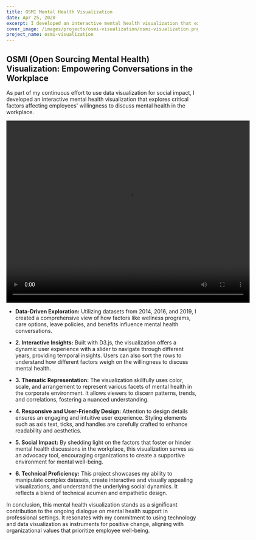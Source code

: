 ```yaml
---
title: OSMI Mental Health Visualization
date: Apr 25, 2020
excerpt: I developed an interactive mental health visualization that explores how factors like wellness programs, care options, and benefits influence employees' willingness to discuss mental health in the workplace. Utilizing D3.js and datasets from multiple years, the visualization provides dynamic insights, allowing users to navigate through time and sort by different criteria. Skillfully designed and socially impactful, this project reflects my commitment to using data visualization as a tool for positive change, fostering a supportive environment for mental well-being in professional settings.
cover_image: /images/projects/osmi-visualization/osmi-visualization.png
project_name: osmi-visualization
---
```

## OSMI (Open Sourcing Mental Health) Visualization: Empowering Conversations in the Workplace

As part of my continuous effort to use data visualization for social impact, I developed an interactive mental health visualization that explores critical factors affecting employees' willingness to discuss mental health in the workplace.

<video width="640" height="480" controls>
  <source src="/images/projects/osmi-visualization/osmi.mp4" type="video/mp4">
  Your browser does not support the video tag.
</video>

* **Data-Driven Exploration:** Utilizing datasets from 2014, 2016, and 2019, I created a comprehensive view of how factors like wellness programs, care options, leave policies, and benefits influence mental health conversations.

* **2. Interactive Insights:** Built with D3.js, the visualization offers a dynamic user experience with a slider to navigate through different years, providing temporal insights. Users can also sort the rows to understand how different factors weigh on the willingness to discuss mental health.

* **3. Thematic Representation:** The visualization skillfully uses color, scale, and arrangement to represent various facets of mental health in the corporate environment. It allows viewers to discern patterns, trends, and correlations, fostering a nuanced understanding.

* **4. Responsive and User-Friendly Design:** Attention to design details ensures an engaging and intuitive user experience. Styling elements such as axis text, ticks, and handles are carefully crafted to enhance readability and aesthetics.

* **5. Social Impact:** By shedding light on the factors that foster or hinder mental health discussions in the workplace, this visualization serves as an advocacy tool, encouraging organizations to create a supportive environment for mental well-being.

* **6. Technical Proficiency:** This project showcases my ability to manipulate complex datasets, create interactive and visually appealing visualizations, and understand the underlying social dynamics. It reflects a blend of technical acumen and empathetic design.

In conclusion, this mental health visualization stands as a significant contribution to the ongoing dialogue on mental health support in professional settings. It resonates with my commitment to using technology and data visualization as instruments for positive change, aligning with organizational values that prioritize employee well-being.